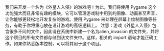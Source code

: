 我们来开发一个名为《外星人入侵》的游戏吧！为此，我们将使用 Pygame 这个功能强大而且非常有趣的模块，它可以管理游戏制中用到的图像、动画甚至声音，让你能够更轻松地开发复杂的游戏。使用 Pygame 来处理在屏幕上绘制图像等任务，有助于你将重心放在设计游戏的高级逻辑上。
注意：游戏《外星人入侵》包含很多不同的文件，因此请在系统中新建一个名为alien_invasion 的文件夹，并将这个项目的所有文件都存储到该文件夹中。这样，相关的 import 语句才能正确工作。如果你熟悉版本控制，可以将其用于这个项目。
